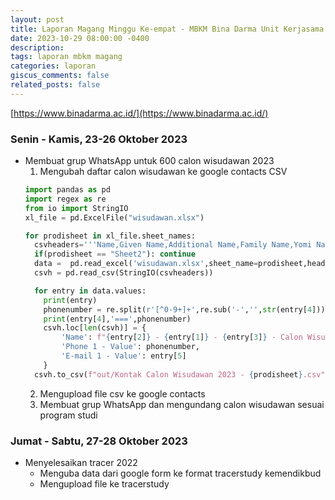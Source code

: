 ```yaml
---
layout: post
title: Laporan Magang Minggu Ke-empat - MBKM Bina Darma Unit Kerjasama dan Alumni
date: 2023-10-29 08:00:00 -0400
description: 
tags: laporan mbkm magang
categories: laporan
giscus_comments: false
related_posts: false
---
```

[https://www.binadarma.ac.id/](https://www.binadarma.ac.id/)

### Senin - Kamis, 23-26 Oktober 2023
- Membuat grup WhatsApp untuk 600 calon wisudawan 2023
  1. Mengubah daftar calon wisudawan ke google contacts CSV
    ```python
    import pandas as pd
    import regex as re
    from io import StringIO
    xl_file = pd.ExcelFile("wisudawan.xlsx")
    
    for prodisheet in xl_file.sheet_names:
      csvheaders='''Name,Given Name,Additional Name,Family Name,Yomi Name,Given Name Yomi,Additional Name Yomi,Family Name Yomi,Name Prefix,Name Suffix,Initials,Nickname,Short Name,Maiden Name,Birthday,Gender,Location,Billing Information,Directory Server,Mileage,Occupation,Hobby,Sensitivity,Priority,Subject,Notes,Language,Photo,Group Membership,Phone 1 - Type,Phone 1 - Value,E-mail 1 - Type,E-mail 1 - Value'''
      if(prodisheet == "Sheet2"): continue
      data =  pd.read_excel('wisudawan.xlsx',sheet_name=prodisheet,header=4)
      csvh = pd.read_csv(StringIO(csvheaders))
    
      for entry in data.values:
        print(entry)
        phonenumber = re.split(r'[^0-9+]+',re.sub('-','',str(entry[4])))[0]
        print(entry[4],'===',phonenumber)
        csvh.loc[len(csvh)] = {
            'Name': f"{entry[2]} - {entry[1]} - {entry[3]} - Calon Wisudawan 2023",
            'Phone 1 - Value': phonenumber,
            'E-mail 1 - Value': entry[5]
        }
      csvh.to_csv(f"out/Kontak Calon Wisudawan 2023 - {prodisheet}.csv", index=False)
    ```
  2. Mengupload file csv ke google contacts
  3. Membuat grup WhatsApp dan mengundang calon wisudawan sesuai program studi 
### Jumat - Sabtu, 27-28 Oktober 2023
- Menyelesaikan tracer 2022
  - Menguba data dari google form ke format tracerstudy kemendikbud
  - Mengupload file ke tracerstudy


